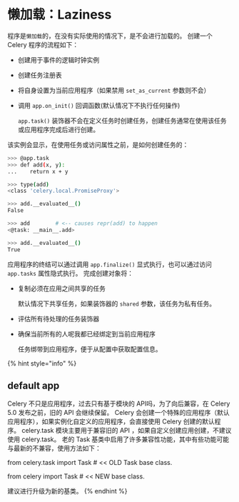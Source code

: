 # 懒加载：Laziness

程序是`懒加载`的，在没有实际使用的情况下，是不会进行加载的。 创建一个 Celery 程序的流程如下：

* 创建用于事件的逻辑时钟实例
* 创建任务注册表
* 将自身设置为当前应用程序（如果禁用 `set_as_current` 参数则不会）
* 调用 `app.on_init()` 回调函数\(默认情况下不执行任何操作\)

  `app.task()` 装饰器不会在定义任务时创建任务，创建任务通常在使用该任务或应用程序完成后进行创建。

该实例会显示，在使用任务或访问属性之前，是如何创建任务的：

```bash
>>> @app.task
>>> def add(x, y):
...    return x + y

>>> type(add)
<class 'celery.local.PromiseProxy'>

>>> add.__evaluated__()
False

>>> add        # <-- causes repr(add) to happen
<@task: __main__.add>

>>> add.__evaluated__()
True
```

应用程序的终结可以通过调用 `app.finalize()` 显式执行，也可以通过访问 `app.tasks` 属性隐式执行。 完成创建对象将：

* 复制必须在应用之间共享的任务

    默认情况下共享任务，如果装饰器的 `shared` 参数，该任务为私有任务。

* 评估所有待处理的任务装饰器
* 确保当前所有的人呢我都已经绑定到当前应用程序

    任务绑带到应用程序，便于从配置中获取配置信息。

{% hint style="info" %}
## default app

Celery 不只是应用程序，过去只有基于模块的 API吗，为了向后兼容，在 Celery 5.0 发布之前，旧的 API 会继续保留。 Celery 会创建一个特殊的应用程序（默认应用程序），如果实例化自定义的应用程序，会直接使用 Celery 创建的默认程序。 celery.task 模块主要用于兼容旧的 API ，如果自定义创建应用创建，不建议使用 celery.task。 老的 Task 基类中启用了许多兼容性功能，其中有些功能可能与最新的不兼容，使用方法如下：

from celery.task import Task \# &lt;&lt; OLD Task base class.

 from celery import Task \# &lt;&lt; NEW base class.

建议进行升级为新的基类。
{% endhint %}

